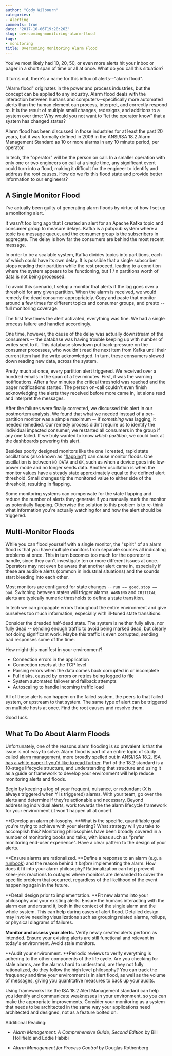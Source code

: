 ```yaml
---
author: "Cody Wilbourn"
categories:
- Alerting
comments: true
date: "2017-10-06T19:20:26Z"
slug: overcoming-monitoring-alarm-flood
tags:
- monitoring
title: Overcoming Monitoring Alarm Flood
---
```


You've most likely had 10, 20, 50, or even more alerts hit your inbox or pager in a short span of time or all at once. What do you call this situation?

It turns out, there's a name for this influx of alerts--"alarm flood".

"Alarm flood" originates in the power and process industries, but the concept can be applied to any industry. Alarm flood deals with the interaction between humans and computers--specifically more automated alerts than the human element can process, interpret, and correctly respond to. It is the result of multiple small changes, redesigns, and additions to a system over time: Why would you not want to “let the operator know” that a system has changed states?

Alarm flood has been discussed in those industries for at least the past 20 years, but it was formally defined in 2009 in the ANSI/ISA 18.2 Alarm Management Standard as 10 or more alarms in any 10 minute period, per operator.

In tech, the "operator" will be the person on call. In a smaller operation with only one or two engineers on call at a single time, any significant event could turn into a flood, making it difficult for the engineer to identify and address the root causes. How do we fix this flood state and provide better information to our engineers?

<!--more-->


## A Single Monitor Flood


I've actually been guilty of generating alarm floods by virtue of how I set up a monitoring alert.

It wasn't too long ago that I created an alert for an Apache Kafka topic and consumer group to measure delays. Kafka is a pub/sub system where a topic is a message queue, and the consumer group is the subscribers in aggregate. The delay is how far the consumers are behind the most recent message.

In order to be a scalable system, Kafka divides topics into partitions, each of which could have its own delay. It is possible that a single subscriber stops reading their partition while the rest proceed, leading to a condition where the system appears to be functioning, but 1 / n partitions worth of data is not being processed.

To avoid this scenario, I setup a monitor that alerts if the lag goes over a threshold for any given partition. When the alarm is received, we would remedy the dead consumer appropriately. Copy and paste that monitor around a few times for different topics and consumer groups, and presto -- full monitoring coverage.

The first few times the alert activated, everything was fine. We had a single process failure and handled accordingly.

One time, however, the cause of the delay was actually downstream of the consumers -- the database was having trouble keeping up with number of writes sent to it. This database slowdown put back-pressure on the consumer processes, who wouldn't read the next item from Kafka until their current item had the write acknowledged. In turn, these consumers slowed down reading new data, across the system.

Pretty much at once, every partition alert triggered. We received over a hundred emails in the span of a few minutes. First, it was the warning notifications. After a few minutes the critical threshold was reached and the pager notifications started. The person on-call couldn't even finish acknowledging the alerts they received before more came in, let alone read and interpret the messages.

After the failures were finally corrected, we discussed this alert in our postmortem analysis. We found that what we needed instead of a per-partition monitor was a simple maximum -- if _something_ was lagging, it needed remedied. Our remedy process didn't require us to identify the individual impacted consumer; we restarted all consumers in the group if any one failed. If we truly wanted to know _which partition_, we could look at the dashboards powering this alert.

Besides poorly designed monitors like the one I created, rapid state oscillations (also known as "[flapping](https://assets.nagios.com/downloads/nagioscore/docs/nagioscore/3/en/flapping.html)") can cause monitor floods. One oscillation is between `NO DATA` and `OK`, such as when a device goes into low-power mode and no longer sends data. Another oscillation is when the monitor values have a steady state approximately equal to the defined alert threshold. Small changes tip the monitored value to either side of the threshold, resulting in flapping.

Some monitoring systems can compensate for the state flapping and reduce the number of alerts they generate if you manually mark the monitor as potentially flapping. Otherwise the solution to this problem is to re-think what information you're actually watching for and how the alert should be triggered.


## Multi-Monitor Floods


While you can flood yourself with a single monitor, the "spirit" of an alarm flood is that you have multiple monitors from separate sources all indicating problems at once. This in turn becomes too much for the operator to handle, since they can't investigate ten or more different issues at once.  Operators may not even be aware that another alert came in, especially if these are audible alerts (common in industrial situations) and the sounds start bleeding into each other.

Most monitors are configured for state changes -- `run == good`, `stop == bad`. Switching between states will trigger alarms. `WARNING` and `CRITICAL` alerts are typically numeric thresholds to define a state transition.

In tech we can propagate errors throughout the entire environment and give ourselves too much information, especially with ill-tuned state transitions.

Consider the dreaded half-dead state. The system is neither fully alive, nor fully dead -- sending enough traffic to avoid being marked dead, but clearly not doing significant work. Maybe this traffic is even corrupted, sending bad responses some of the time.

How might this manifest in your environment?



	
  * Connection errors in the application
  * Connection resets at the TCP level
  * Parsing errors when the data comes back corrupted in or incomplete
  * Full disks, caused by errors or retries being logged to file
  * System automated failover and failback attempts
  * Autoscaling to handle incoming traffic load


All of these alerts can happen on the failed system, the peers to that failed system, or upstream to that system. The same type of alert can be triggered on multiple hosts at once. Find the root causes and resolve them.

Good luck.


## What To Do About Alarm Floods


Unfortunately, one of the reasons alarm flooding is so prevalent is that the issue is not easy to solve. Alarm flood is part of an entire topic of study called [alarm management](https://en.wikipedia.org/wiki/Alarm_management), more broadly spelled out in ANSI/ISA 18.2. [ISA has a white paper if you'd like to read further](https://www.isa.org/standards-and-publications/isa-publications/intech-magazine/white-papers/pas-understanding-and-applying-ansi-isa-18-2-alarm-management-standard/). Part of the 18.2 standard is a 10-stage lifecycle structure, and understanding that structure and using it as a guide or framework to develop your environment will help reduce monitoring alerts and floods.

Begin by keeping a log of your frequent, nuisance, or redundant (X is always triggered when Y is triggered) alarms. With your team, go over the alerts and determine if they're actionable and necessary. Beyond addressing individual alerts, work towards the the alarm lifecycle framework for your environment (it won't happen all at once!).

**Develop an alarm philosophy. **What is the specific, quantifiable goal you're trying to achieve with your alerting? What strategy will you take to accomplish this? Monitoring philosophies have been broadly covered in a number of monitoring books and talks, with ideas such as "prefer monitoring end-user experience". Have a clear pattern to the design of your alerts.

**Ensure alarms are rationalized. **Define a response to an alarm (e.g. a [runbook](https://en.wikipedia.org/wiki/Runbook)) and the reason behind it _before_ implementing the alarm. How does it fit into your alarm philosophy? Rationalization can help prevent knee-jerk reactions to outages where monitors are demanded to cover the specific problem that occurred, regardless of the likelihood of the event happening again in the future.

**Detail design prior to implementation. **Fit new alarms into your philosophy and your existing alerts. Ensure the humans interacting with the alarm can understand it, both in the context of the single alarm and the whole system. This can help during cases of alert flood. Detailed design may involve needing visualizations such as grouping related alarms, rollups, or physical diagrams of failures.

**Monitor and assess your alerts.** Verify newly created alerts perform as intended. Ensure your existing alerts are still functional and relevant in today's environment. Avoid stale monitors.

**Audit your environment. **Periodic reviews to verify everything is adhering to the other components of the life cycle. Are you checking for stale alarms, are the alarms hard to understand, are they not fully rationalized, do they follow the high level philosophy? You can track the frequency and time your environment is in alert flood, as well as the volume of messages, giving you quantitative measures to back up your audits.

Using frameworks like the ISA 18.2 Alert Management standard can help you identify and communicate weaknesses in your environment, so you can make the appropriate improvements. Consider your monitoring as a system that needs to be architected in the same way your applications need architected and designed, not as a feature bolted on.

Additional Reading:



	
  * _Alarm Management: A Comprehensive Guide, Second Edition_ by Bill Hollifield and Eddie Habibi

	
  * _Alarm Management for Process Control_ by Douglas Rothenberg





